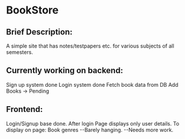 # BookStore
## Brief Description:
A simple site that has notes/testpapers etc. for various subjects of all semesters.
## Currently working on backend:
  Sign up system done
  Login system done
  Fetch book data from DB
  Add Books -> Pending
## Frontend:
  Login/Signup base done.
  After login Page displays only user details.
  To display on page:
    Book genres
  --Barely hanging.
  --Needs more work.
